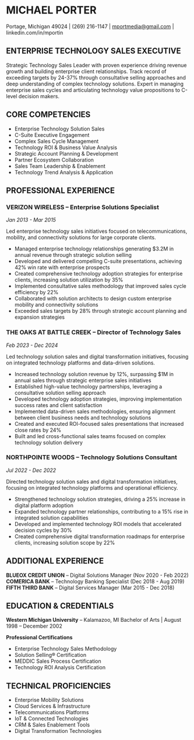 # MICHAEL PORTER
Portage, Michigan 49024 | (269) 216-1147 | mportmedia@gmail.com | linkedin.com/in/mportin

## ENTERPRISE TECHNOLOGY SALES EXECUTIVE
Strategic Technology Sales Leader with proven experience driving revenue growth and building enterprise client relationships. Track record of exceeding targets by 24-37% through consultative selling approaches and deep understanding of complex technology solutions. Expert in managing enterprise sales cycles and articulating technology value propositions to C-level decision makers.

## CORE COMPETENCIES
- Enterprise Technology Solution Sales
- C-Suite Executive Engagement
- Complex Sales Cycle Management
- Technology ROI & Business Value Analysis
- Strategic Account Planning & Development
- Partner Ecosystem Collaboration
- Sales Team Leadership & Enablement
- Technology Trend Analysis & Application

## PROFESSIONAL EXPERIENCE

### VERIZON WIRELESS – Enterprise Solutions Specialist
*Jan 2013 - Mar 2015*

Led enterprise technology sales initiatives focused on telecommunications, mobility, and connectivity solutions for large corporate clients.

- Managed enterprise technology relationships generating $3.2M in annual revenue through strategic solution selling
- Developed and delivered compelling C-suite presentations, achieving 42% win rate with enterprise prospects
- Created comprehensive technology adoption strategies for enterprise clients, increasing solution utilization by 35%
- Implemented consultative sales methodology that improved sales cycle efficiency by 22%
- Collaborated with solution architects to design custom enterprise mobility and connectivity solutions
- Exceeded sales targets by 28% through strategic account planning and expansion strategies

### THE OAKS AT BATTLE CREEK – Director of Technology Sales
*Feb 2023 - Dec 2024*

Led technology solution sales and digital transformation initiatives, focusing on integrated technology platforms and data-driven solutions.

- Increased technology solution revenue by 12%, surpassing $1M in annual sales through strategic enterprise sales initiatives
- Established high-value technology partnerships, leveraging a consultative solution selling approach
- Developed technology adoption strategies, improving implementation success rates and client satisfaction
- Implemented data-driven sales methodologies, ensuring alignment between client business needs and technology solutions
- Created and executed ROI-focused sales presentations that increased close rates by 24%
- Built and led cross-functional sales teams focused on complex technology solution delivery

### NORTHPOINTE WOODS – Technology Solutions Consultant
*Jul 2022 - Dec 2022*

Directed technology solution sales and digital transformation initiatives, focusing on integrated technology platforms and operational efficiency.

- Strengthened technology solution strategies, driving a 25% increase in digital platform adoption
- Expanded technology partner relationships, contributing to a 15% rise in integrated solution capabilities
- Developed and implemented technology ROI models that accelerated decision cycles by 30%
- Created comprehensive digital transformation roadmaps for enterprise clients, increasing solution scope by 22%

## ADDITIONAL EXPERIENCE

**BLUEOX CREDIT UNION** – Digital Solutions Manager (Nov 2020 - Feb 2022)
**COMERICA BANK** – Technology Banking Specialist (Dec 2018 - Aug 2019)
**FIFTH THIRD BANK** – Digital Services Manager (Mar 2015 - Dec 2018)

## EDUCATION & CREDENTIALS

**Western Michigan University** – Kalamazoo, MI
Bachelor of Arts | August 1998 – December 2002

**Professional Certifications**
- Enterprise Technology Sales Methodology
- Solution Selling® Certification
- MEDDIC Sales Process Certification
- Technology ROI Analysis Certification

## TECHNICAL PROFICIENCIES
- Enterprise Mobility Solutions
- Cloud Services & Infrastructure
- Telecommunications Platforms
- IoT & Connected Technologies
- CRM & Sales Enablement Tools
- Digital Transformation Technologies

